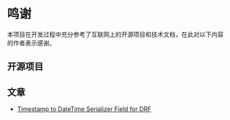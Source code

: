 # 鸣谢

本项目在开发过程中充分参考了互联网上的开源项目和技术文档，在此对以下内容的作者表示感谢。

## 开源项目


## 文章

- [Timestamp to DateTime Serializer Field for DRF](https://www.laurivan.com/timestamp-to-datetime-serializer-field-for-drf/)
